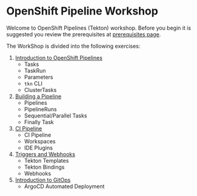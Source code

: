 # OpenShift Pipeline Workshop

Welcome to OpenShift Pipelines (Tekton) workshop.
Before you begin it is suggested you review the prerequisites at [prerequisites page](prerequisites.md).

The WorkShop is divided into the following exercises:

1. [Introduction to OpenShift Pipelines](Exercise-1/README.md)
    * Tasks
    * TaskRun
    * Parameters
    * `tkn` CLI
    * ClusterTasks
2. [Building a Pipeline](Exercise-2/README.md)
    * Pipelines
    * PipelineRuns
    * Sequential/Parallel Tasks
    * Finally Task
3. [CI Pipeline](Exercise-3/README.md)
    * CI Pipeline
    * Workspaces
    * IDE Plugins
4. [Triggers and Webhooks](Exercise-4/README.md)
    * Tekton Templates
    * Tekton Bindings
    * Webhooks
5. [Introduction to GitOps](Exercise-5/README.md)
    * ArgoCD Automated Deployment